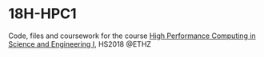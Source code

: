 # 18H-HPC1
Code, files and coursework for the course [High Performance Computing in Science and Engineering I](http://vvz.ethz.ch/Vorlesungsverzeichnis/lerneinheit.view?lerneinheitId=123323&semkez=2018W&ansicht=KATALOGDATEN&lang=en), HS2018 @ETHZ
